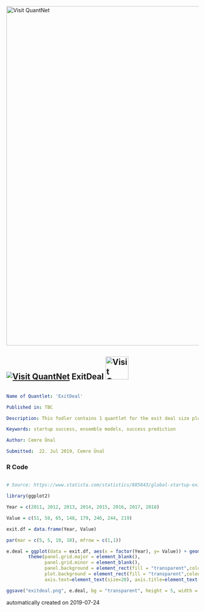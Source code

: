 [<img src="https://github.com/QuantLet/Styleguide-and-FAQ/blob/master/pictures/banner.png" width="888" alt="Visit QuantNet">](http://quantlet.de/)

## [<img src="https://github.com/QuantLet/Styleguide-and-FAQ/blob/master/pictures/qloqo.png" alt="Visit QuantNet">](http://quantlet.de/) **ExitDeal** [<img src="https://github.com/QuantLet/Styleguide-and-FAQ/blob/master/pictures/QN2.png" width="60" alt="Visit QuantNet 2.0">](http://quantlet.de/)

```yaml

Name of Quantlet: 'ExitDeal'

Published in: TBC

Description: This fodler contains 1 quantlet for the exit deal size plot for master thesis "Searching for a unicorn: A ML approach towards predicting startup success"

Keywords: startup success, ensemble models, success prediction

Author: Cemre Ünal

Submitted:  22. Jul 2019, Cemre Ünal

```

### R Code
```r

# Source: https://www.statista.com/statistics/885843/global-startup-exits-deals-value/

library(ggplot2)

Year = c(2011, 2012, 2013, 2014, 2015, 2016, 2017, 2018)

Value = c(51, 58, 65, 148, 179, 246, 244, 219)

exit.df = data.frame(Year, Value)

par(mar = c(5, 5, 10, 10), mfrow = c(1,1))

e.deal = ggplot(data = exit.df, aes(x = factor(Year), y= Value)) + geom_bar(stat = "identity") + xlab("Year") + ylab("Exit deal value (in $ bn)") +
        theme(panel.grid.major = element_blank(), 
              panel.grid.minor = element_blank(),
              panel.background = element_rect(fill = "transparent",colour = NA),
              plot.background = element_rect(fill = "transparent",colour = NA), 
              axis.text=element_text(size=20), axis.title=element_text(size=22,face="bold")) 

ggsave("exitdeal.png", e.deal, bg = "transparent", height = 5, width = 10)

```

automatically created on 2019-07-24